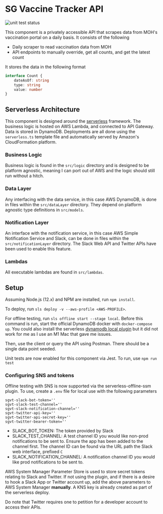 # SG Vaccine Tracker API

![unit test status](https://github.com/njyjn/sg-vaccine-tracker/actions/workflows/api.yml/badge.svg)

This component is a privately accessible API that scrapes data from MOH's vaccination portal on a daily basis. It consists of the following

- Daily scraper to read vaccination data from MOH
- API endpoints to manually override, get all counts, and get the latest count

It stores the data in the following format

```ts
interface Count {
    dateAsOf: string
    type: string
    value: number
}
```

## Serverless Architecture

This component is designed around the [serverless](https://www.serverless.com/) framework. The business logic is hosted on AWS Lambda, and connected to API Gateway. Data is stored in DynamoDB. Deployments are all done using the `serverless.ts` template file and automatically served by Amazon's CloudFormation platform.

### Business Logic

Business logic is found in the `src/logic` directory and is designed to be platform agnostic, meaning I can port out of AWS and the logic should still run without a hitch.

### Data Layer

Any interfacing with the data service, in this case AWS DynamoDB, is done in files within the `src/dataLayer` directory. They depend on platform agnostic type definitions in `src/models`.

### Notification Layer

An interface with the notification service, in this case AWS Simple Notification Service and Slack, can be done in files within the `src/notificationLayer` directory. The Slack Web API and Twitter APIs have been used to enable this feature.

### Lambdas

All executable lambdas are found in `src/lambdas`.

## Setup

Assuming Node.js (12.x) and NPM are installed, run `npm install`.

To deploy, run `sls deploy -v --aws-profile <AWS-PROFILE>`.

For offline testing, run `sls offline start --stage local`. Before this command is run, start the official DynamoDB docker with `docker-compose up`. You could also install the serverless [dynamodb local plugin](https://www.npmjs.com/package/serverless-dynamodb-local) but it did not work for me as I use an M1 Mac that gave me issues.

Then, use the client or query the API using Postman. There should be a single data point seeded.

Unit tests are now enabled for this component via Jest. To run, use `npm run test`

### Configuring SNS and tokens

Offline testing with SNS is now supported via the serverless-offline-ssm plugin. To use, create a `.env` file for local use with the following parameters

```env
sgvt-slack-bot-token=''
sgvt-slack-test-channel=''
sgvt-slack-notification-channel=''
sgvt-twitter-api-key=''
sgvt-twitter-api-secret-key=''
sgvt-twitter-bearer-token=''
```

- SLACK_BOT_TOKEN: The token provided by Slack
- SLACK_TEST_CHANNEL: A test channel ID you would like non-prod notifications to be sent to. Ensure the app has been added to the channel first. The channel ID can be found via the URL path the Slack web interface, prefixed `C`
- SLACK_NOTIFICATION_CHANNEL: A notification channel ID you would like prod notifications to be sent to.

AWS System Manager Parameter Store is used to store secret tokens relating to Slack and Twitter. If not using the plugin, and if there is a desire to hook a Slack App or Twitter account up, add the above parameters to AWS System Manager **manually**. A KNS key is already created as part of the serverless deploy.

Do note that Twitter requires one to petition for a developer account to access their APIs.
